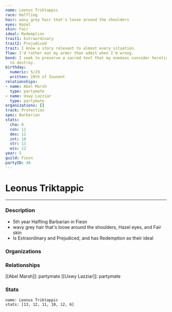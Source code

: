 ```yaml
---
name: Leonus Triktappic
race: Halfling
hair: wavy grey hair that's loose around the shoulders
eyes: Hazel
skin: Fair
ideal: Redemption
trait1: Extraordinary
trait2: Prejudiced
trait: I know a story relevant to almost every situation.
flaw: I'd rather eat my armor than admit when I'm wrong.
bond: I seek to preserve a sacred text that my enemies consider heretical and seek
  to destroy.
birthday:
  numeric: 5/29
  written: 29th of Iounent
relationships:
- name: Abel Marsh
  type: partymate
- name: Uxwy Lazziar
  type: partymate
organizations: []
track: Protection
spec: Barbarian
stats:
  cha: 6
  con: 11
  dex: 12
  int: 10
  str: 13
  wis: 12
year: 5
guild: Fiesn
partyID: 48
---
```

# Leonus Triktappic
---
### Description
- 5th year Halfling Barbarian in Fiesn
- wavy grey hair that's loose around the shoulders, Hazel eyes, and Fair skin
- Is Extraordinary and Prejudiced, and has Redemption as their ideal

### Organizations
### Relationships
[[Abel Marsh]]: partymate
[[Uxwy Lazziar]]: partymate
### Stats
```statblock
name: Leonus Triktappic
stats: [13, 12, 11, 10, 12, 6]
```